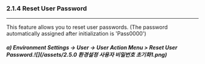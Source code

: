 ### 2.1.4 Reset User Password

---

This feature allows you to reset user passwords. \(The password automatically assigned after initialization is 'Pass0000'\)

##### a\) Environment Settings → User → User Action Menu > Reset User Password.![](/assets/2.5.0 환경설정 사용자 비밀번호 초기화1.png)



